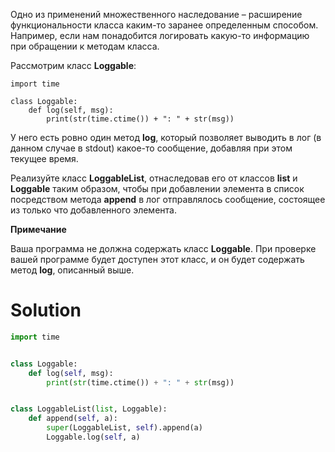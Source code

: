 Одно из применений множественного наследование – расширение функциональности класса каким-то заранее определенным способом. Например, если нам понадобится логировать какую-то информацию при обращении к методам класса.

Рассмотрим класс **Loggable**:

```
import time

class Loggable:
    def log(self, msg):
        print(str(time.ctime()) + ": " + str(msg))
```

У него есть ровно один метод **log**, который позволяет выводить в лог (в данном случае в stdout) какое-то сообщение, добавляя при этом текущее время.

Реализуйте класс **LoggableList**, отнаследовав его от классов **list** и **Loggable** таким образом, чтобы при добавлении элемента в список посредством метода **append** в лог отправлялось сообщение, состоящее из только что добавленного элемента.

**Примечание**

Ваша программа не должна содержать класс **Loggable**. При проверке вашей программе будет доступен этот класс, и он будет содержать метод **log﻿**, описанный выше.

# Solution
```python
import time


class Loggable:
    def log(self, msg):
        print(str(time.ctime()) + ": " + str(msg))


class LoggableList(list, Loggable):
    def append(self, a):
        super(LoggableList, self).append(a)
        Loggable.log(self, a)

```